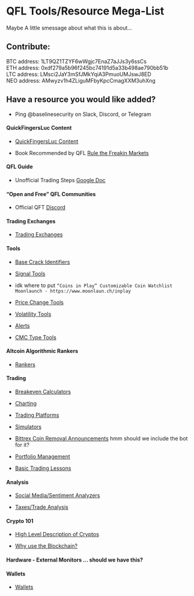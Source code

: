 # QFL Tools/Resource Mega-List

Maybe A little smessage about what this is about...


## Contribute:
BTC address: 1LT9QZ1TZYF6wWgjc7EnaZ7aJJs3y6ssCs  
ETH address: 0xdf279a5b96f245bc74191d5a33b498ae790bb51b  
LTC address: LMsci2JaY3mSfJMkYqiA3PmuoUMJswJ8ED  
NEO address: AMwyzv1h4ZLiguMFbyKpcCmagXXM3uhXng  

## Have a resource you would like added? 
* Ping @baselinesecurity on Slack, Discord, or Telegram

#### QuickFingersLuc Content
* [QuickFingersLuc Content](./src/QFLCONTENT.md)

* Book Recommended by QFL [Rule the Freakin Markets](https://www.amazon.com/Rule-Freakin-Markets-Profit-Market/dp/0312303076)

#### QFL Guide
* Unofficial Trading Steps [Google Doc](https://docs.google.com/document/d/13iqxT63UqdkbTMmt6VRMlWPL7hb5bp5sk6IqkQhBm8M/edit)

#### “Open and Free” QFL Communities
* Official QFT [Discord](https://discord.gg/F4Nns38)

#### Trading Exchanges
* [Trading Exchanges](./src/EXCHANGES.md)

#### Tools
* [Base Crack Identifiers](./src/BASECRACKIDENTIFIERS.md)

* [Signal Tools](./src/SIGNALSTOOLS.md)

* idk where to put `“Coins in Play” Customizable Coin Watchlist
Moonlaunch - https://www.moonlaun.ch/inplay`

* [Price Change Tools](./src/PRICECHANGETOOLS.md)

* [Volatility Tools](./src/VOLATILITYTOOLS.md)

* [Alerts](./src/ALERTS.md)

* [CMC Type Tools](./src/CMCTYPETOOLS.md)

#### Altcoin Algorithmic Rankers
* [Rankers](./src/RANKERS.md)

#### Trading
* [Breakeven Calculators](./src/BREAKEVENCALCULATORS.md)

* [Charting](./src/CHARTING.md)

* [Trading Platforms](./src/TRADINGPLATFORMS.md)

* [Simulators](./src/SIMULATORS.md)

* [Bittrex Coin Removal Announcements](https://support.bittrex.com/hc/en-us/sections/200560334-Coin-Removals)
hmm should we include the bot for it?

* [Portfolio Management](./src/PORTFOLIOMANAGEMENT.md)

* [Basic Trading Lessons](https://www.reddit.com/r/CryptoCurrency/comments/7snyex/lessons_ive_learned_in_my_first_months_of_trading/)

#### Analysis
* [Social Media/Sentiment Analyzers](./src/ANALYZERS.md)

* [Taxes/Trade Analysis](./src/TAXESTRADEANALYSIS.md)

#### Crypto 101
* [High Level Description of Cryptos](./src/CRYPTODESCRIPTIONS.md)

* [Why use the Blockchain?](https://www.reddit.com/r/CryptoCurrency/comments/7shcxk/why_use_the_blockchain_instead_of_a_database_what/)

#### Hardware - External Monitors ... should we have this?

#### Wallets
* [Wallets](./src/WALLETS.md)
